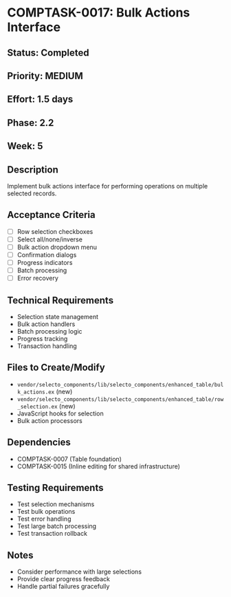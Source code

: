 # COMPTASK-0017: Bulk Actions Interface

## Status: Completed
## Priority: MEDIUM
## Effort: 1.5 days
## Phase: 2.2
## Week: 5

## Description
Implement bulk actions interface for performing operations on multiple selected records.

## Acceptance Criteria
- [ ] Row selection checkboxes
- [ ] Select all/none/inverse
- [ ] Bulk action dropdown menu
- [ ] Confirmation dialogs
- [ ] Progress indicators
- [ ] Batch processing
- [ ] Error recovery

## Technical Requirements
- Selection state management
- Bulk action handlers
- Batch processing logic
- Progress tracking
- Transaction handling

## Files to Create/Modify
- `vendor/selecto_components/lib/selecto_components/enhanced_table/bulk_actions.ex` (new)
- `vendor/selecto_components/lib/selecto_components/enhanced_table/row_selection.ex` (new)
- JavaScript hooks for selection
- Bulk action processors

## Dependencies
- COMPTASK-0007 (Table foundation)
- COMPTASK-0015 (Inline editing for shared infrastructure)

## Testing Requirements
- Test selection mechanisms
- Test bulk operations
- Test error handling
- Test large batch processing
- Test transaction rollback

## Notes
- Consider performance with large selections
- Provide clear progress feedback
- Handle partial failures gracefully